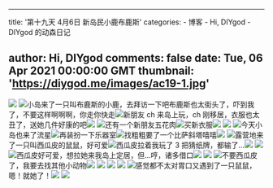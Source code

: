 
---
title: '第十九天 4月6日 新岛民小鹿布鹿斯'
categories: 
    - 博客
    - Hi, DIYgod
    - DIYgod 的动森日记

author: Hi, DIYgod
comments: false
date: Tue, 06 Apr 2021 00:00:00 GMT
thumbnail: 'https://diygod.me/images/ac19-1.jpg'
---

<div>   
<picture><source srcset="/images/ac19-1.webp" type="image/webp"><img loading="lazy" src="https://diygod.me/images/ac19-1.jpg" referrerpolicy="no-referrer"></picture> <picture><source srcset="/images/ac19-2.webp" type="image/webp"><img loading="lazy" src="https://diygod.me/images/ac19-2.jpg" referrerpolicy="no-referrer"></picture>小岛来了一只叫布鹿斯的小鹿，去拜访一下吧布鹿斯也太街头了，吓到我了，不要这样啊啊啊，你走你快走<picture><source srcset="/images/ac19-5.webp" type="image/webp"><img loading="lazy" src="https://diygod.me/images/ac19-5.jpg" referrerpolicy="no-referrer"></picture>新朋友 ch 来岛上玩，ch 刚移居，衣服也太丑了，送她几件好康的吧<picture><source srcset="/images/ac19-3.webp" type="image/webp"><img loading="lazy" src="https://diygod.me/images/ac19-3.jpg" referrerpolicy="no-referrer"></picture> <picture><source srcset="/images/ac19-6.webp" type="image/webp"><img loading="lazy" src="https://diygod.me/images/ac19-6.jpg" referrerpolicy="no-referrer"></picture>还有一个新朋友五花肉<picture><source srcset="/images/ac19-16.webp" type="image/webp"><img loading="lazy" src="https://diygod.me/images/ac19-16.jpg" referrerpolicy="no-referrer"></picture>买新衣服<picture><source srcset="/images/ac19-25.webp" type="image/webp"><img loading="lazy" src="https://diygod.me/images/ac19-25.jpg" referrerpolicy="no-referrer"></picture> <picture><source srcset="/images/ac19-26.webp" type="image/webp"><img loading="lazy" src="https://diygod.me/images/ac19-26.jpg" referrerpolicy="no-referrer"></picture> <picture><source srcset="/images/ac19-27.webp" type="image/webp"><img loading="lazy" src="https://diygod.me/images/ac19-27.jpg" referrerpolicy="no-referrer"></picture>今天小岛也来了流星<picture><source srcset="/images/ac19-11.webp" type="image/webp"><img loading="lazy" src="https://diygod.me/images/ac19-11.jpg" referrerpolicy="no-referrer"></picture>再装扮一下乐器室<picture><source srcset="/images/ac19-12.webp" type="image/webp"><img loading="lazy" src="https://diygod.me/images/ac19-12.jpg" referrerpolicy="no-referrer"></picture>找粗粗要了一个比萨斜塔嘻嘻<picture><source srcset="/images/ac19-28.webp" type="image/webp"><img loading="lazy" src="https://diygod.me/images/ac19-28.jpg" referrerpolicy="no-referrer"></picture> <picture><source srcset="/images/ac19-29.webp" type="image/webp"><img loading="lazy" src="https://diygod.me/images/ac19-29.jpg" referrerpolicy="no-referrer"></picture>露营地来了一只叫西瓜皮的鼠鼠，好可爱<picture><source srcset="/images/ac19-7.webp" type="image/webp"><img loading="lazy" src="https://diygod.me/images/ac19-7.jpg" referrerpolicy="no-referrer"></picture>西瓜皮拉着我玩了 3 把猜纸牌，都输了…<picture><source srcset="/images/ac19-8.webp" type="image/webp"><img loading="lazy" src="https://diygod.me/images/ac19-8.jpg" referrerpolicy="no-referrer"></picture> <picture><source srcset="/images/ac19-9.webp" type="image/webp"><img loading="lazy" src="https://diygod.me/images/ac19-9.jpg" referrerpolicy="no-referrer"></picture> <picture><source srcset="/images/ac19-10.webp" type="image/webp"><img loading="lazy" src="https://diygod.me/images/ac19-10.jpg" referrerpolicy="no-referrer"></picture>西瓜皮好可爱，想拉她来我岛上定居，但…哼，诸多借口<picture><source srcset="/images/ac19-14.webp" type="image/webp"><img loading="lazy" src="https://diygod.me/images/ac19-14.jpg" referrerpolicy="no-referrer"></picture> <picture><source srcset="/images/ac19-15.webp" type="image/webp"><img loading="lazy" src="https://diygod.me/images/ac19-15.jpg" referrerpolicy="no-referrer"></picture> <picture><source srcset="/images/ac19-24.webp" type="image/webp"><img loading="lazy" src="https://diygod.me/images/ac19-24.jpg" referrerpolicy="no-referrer"></picture>不要西瓜皮了，我要去找其他小动物<picture><source srcset="/images/ac19-17.webp" type="image/webp"><img loading="lazy" src="https://diygod.me/images/ac19-17.jpg" referrerpolicy="no-referrer"></picture> <picture><source srcset="/images/ac19-18.webp" type="image/webp"><img loading="lazy" src="https://diygod.me/images/ac19-18.jpg" referrerpolicy="no-referrer"></picture> <picture><source srcset="/images/ac19-19.webp" type="image/webp"><img loading="lazy" src="https://diygod.me/images/ac19-19.jpg" referrerpolicy="no-referrer"></picture> <picture><source srcset="/images/ac19-20.webp" type="image/webp"><img loading="lazy" src="https://diygod.me/images/ac19-20.jpg" referrerpolicy="no-referrer"></picture> <picture><source srcset="/images/ac19-21.webp" type="image/webp"><img loading="lazy" src="https://diygod.me/images/ac19-21.jpg" referrerpolicy="no-referrer"></picture>感觉都不太对胃口又遇到了一只鼠鼠，嗯！就她了！<picture><source srcset="/images/ac19-22.webp" type="image/webp"><img loading="lazy" src="https://diygod.me/images/ac19-22.jpg" referrerpolicy="no-referrer"></picture> <picture><source srcset="/images/ac19-23.webp" type="image/webp"><img loading="lazy" src="https://diygod.me/images/ac19-23.jpg" referrerpolicy="no-referrer"></picture>  
</div>
            